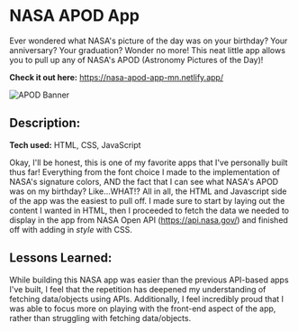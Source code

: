 # NASA APOD App

Ever wondered what NASA's picture of the day was on your birthday? Your anniversary? Your graduation? Wonder no more! This neat little app allows you to pull up any of NASA's APOD (Astronomy Pictures of the Day)!

**Check it out here:** https://nasa-apod-app-mn.netlify.app/

![APOD Banner](https://github.com/malaz-naquib/NASA-APOD-App/assets/113329798/9dc7d471-84b1-4075-a1ee-812be1f4c1dc)

## Description:

**Tech used:** HTML, CSS, JavaScript

Okay, I'll be honest, this is one of my favorite apps that I've personally built thus far! Everything from the font choice I made to the implementation of NASA's signature colors, AND the fact that I can see what NASA's APOD was on my birthday? Like...WHAT!? All in all, the HTML and Javascript side of the app was the easiest to pull off. I made sure to start by laying out the content I wanted in HTML, then I proceeded to fetch the data we needed to display in the app from NASA Open API (https://api.nasa.gov/) and finished off with adding in *style* with CSS.

## Lessons Learned:

While building this NASA app was easier than the previous API-based apps I've built, I feel that the repetition has deepened my understanding of fetching data/objects using APIs. Additionally, I feel incredibly proud that I was able to focus more on playing with the front-end aspect of the app, rather than struggling with fetching data/objects.
